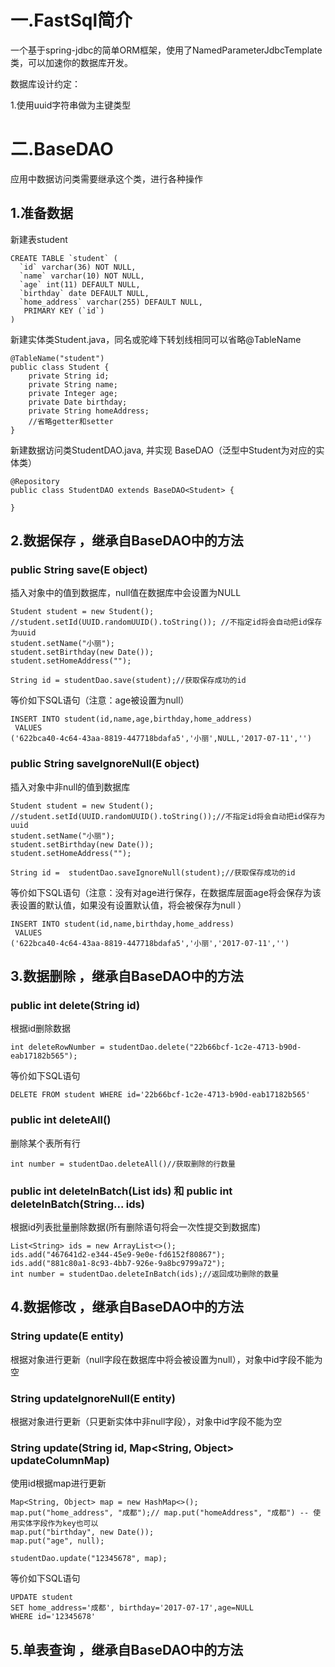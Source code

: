 # 一.FastSql简介
一个基于spring-jdbc的简单ORM框架，使用了NamedParameterJdbcTemplate类，可以加速你的数据库开发。

数据库设计约定：

1.使用uuid字符串做为主键类型

 
# 二.BaseDAO
应用中数据访问类需要继承这个类，进行各种操作

## 1.准备数据
新建表student
```
CREATE TABLE `student` (
  `id` varchar(36) NOT NULL,
  `name` varchar(10) NOT NULL,
  `age` int(11) DEFAULT NULL,
  `birthday` date DEFAULT NULL,
  `home_address` varchar(255) DEFAULT NULL,
   PRIMARY KEY (`id`)
)
```
新建实体类Student.java，同名或驼峰下转划线相同可以省略@TableName
```
@TableName("student") 
public class Student {
    private String id;
    private String name;
    private Integer age;
    private Date birthday;
    private String homeAddress;
    //省略getter和setter
}

```
新建数据访问类StudentDAO.java, 并实现 BaseDAO（泛型中Student为对应的实体类）

```
@Repository
public class StudentDAO extends BaseDAO<Student> {
     
}
```

## 2.数据保存 ，继承自BaseDAO中的方法

### public String save(E object) 
插入对象中的值到数据库，null值在数据库中会设置为NULL
```
Student student = new Student();
//student.setId(UUID.randomUUID().toString()); //不指定id将会自动把id保存为uuid
student.setName("小丽");
student.setBirthday(new Date());
student.setHomeAddress("");

String id = studentDao.save(student);//获取保存成功的id
```
等价如下SQL语句（注意：age被设置为null）
```
INSERT INTO student(id,name,age,birthday,home_address) 
 VALUES 
('622bca40-4c64-43aa-8819-447718bdafa5','小丽',NULL,'2017-07-11','')
```


### public String saveIgnoreNull(E object)  
插入对象中非null的值到数据库
```
Student student = new Student();
//student.setId(UUID.randomUUID().toString());//不指定id将会自动把id保存为uuid
student.setName("小丽");
student.setBirthday(new Date());
student.setHomeAddress("");
 
String id =  studentDao.saveIgnoreNull(student);//获取保存成功的id
```
等价如下SQL语句（注意：没有对age进行保存，在数据库层面age将会保存为该表设置的默认值，如果没有设置默认值，将会被保存为null ）
```
INSERT INTO student(id,name,birthday,home_address) 
 VALUES 
('622bca40-4c64-43aa-8819-447718bdafa5','小丽','2017-07-11','')

```
## 3.数据删除 ，继承自BaseDAO中的方法

### public int delete(String id) 
根据id删除数据
```
int deleteRowNumber = studentDao.delete("22b66bcf-1c2e-4713-b90d-eab17182b565");
```
等价如下SQL语句
```
DELETE FROM student WHERE id='22b66bcf-1c2e-4713-b90d-eab17182b565'
```

### public int deleteAll()
删除某个表所有行
```
int number = studentDao.deleteAll()//获取删除的行数量
```

### public int  deleteInBatch(List<String> ids) 和 public int deleteInBatch(String... ids)
根据id列表批量删除数据(所有删除语句将会一次性提交到数据库)
```
List<String> ids = new ArrayList<>();
ids.add("467641d2-e344-45e9-9e0e-fd6152f80867");
ids.add("881c80a1-8c93-4bb7-926e-9a8bc9799a72");
int number = studentDao.deleteInBatch(ids);//返回成功删除的数量
```

## 4.数据修改 ，继承自BaseDAO中的方法

### String update(E entity) 
根据对象进行更新（null字段在数据库中将会被设置为null），对象中id字段不能为空 

### String updateIgnoreNull(E entity) 
根据对象进行更新（只更新实体中非null字段），对象中id字段不能为空 

### String update(String id, Map<String, Object> updateColumnMap) 
使用id根据map进行更新
```
Map<String, Object> map = new HashMap<>();
map.put("home_address", "成都");// map.put("homeAddress", "成都") -- 使用实体字段作为key也可以
map.put("birthday", new Date());
map.put("age", null);

studentDao.update("12345678", map);

```
等价如下SQL语句
```
UPDATE student 
SET home_address='成都', birthday='2017-07-17',age=NULL 
WHERE id='12345678'
```
## 5.单表查询 ，继承自BaseDAO中的方法

